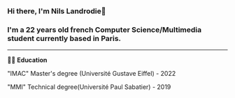 ### Hi there, I'm Nils Landrodie👋

### I'm a 22 years old french Computer Science/Multimedia student currently based in Paris. 

---

👨‍🎓 **Education**

"IMAC" Master's degree (Université Gustave Eiffel) - 2022

"MMI" Technical degree(Université Paul Sabatier) - 2019

<!--
**N0Ls/N0Ls** is a ✨ _special_ ✨ repository because its `README.md` (this file) appears on your GitHub profile.

Here are some ideas to get you started:

- 🔭 I’m currently working on ...
- 🌱 I’m currently learning ...
- 👯 I’m looking to collaborate on ...
- 🤔 I’m looking for help with ...
- 💬 Ask me about ...
- 📫 How to reach me: ...
- 😄 Pronouns: ...
- ⚡ Fun fact: ...
-->
